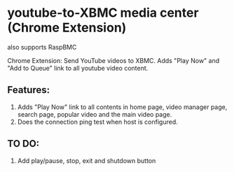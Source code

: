youtube-to-XBMC media center (Chrome Extension)
===============================================
also supports RaspBMC

Chrome Extension: Send YouTube videos to XBMC.
Adds "Play Now" and "Add to Queue" link to all youtube video content.

**Features:**
-------------
1. Adds "Play Now" link to all contents in home page, video manager page, search page, popular video and the main video page.
2. Does the connection ping test when host is configured.

**TO DO:**
----------
1. Add play/pause, stop, exit and shutdown button


